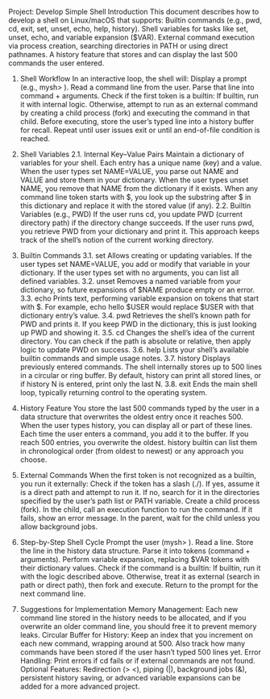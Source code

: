 Project: Develop Simple Shell 
Introduction
This document describes how to develop a shell on Linux/macOS that supports:
Builtin commands (e.g., pwd, cd, exit, set, unset, echo, help, history).
Shell variables for tasks like set, unset, echo, and variable expansion ($VAR).
External command execution via process creation, searching directories in PATH or using direct pathnames.
A history feature that stores and can display the last 500 commands the user entered.

1. Shell Workflow
In an interactive loop, the shell will:
Display a prompt (e.g., mysh> ).
Read a command line from the user.
Parse that line into command + arguments.
Check if the first token is a builtin:
If builtin, run it with internal logic.
Otherwise, attempt to run as an external command by creating a child process (fork) and executing the command in that child.
Before executing, store the user’s typed line into a history buffer for recall.
Repeat until user issues exit or until an end-of-file condition is reached.

2. Shell Variables
2.1. Internal Key–Value Pairs
Maintain a dictionary of variables for your shell. Each entry has a unique name (key) and a value.
When the user types set NAME=VALUE, you parse out NAME and VALUE and store them in your dictionary.
When the user types unset NAME, you remove that NAME from the dictionary if it exists.
When any command line token starts with $, you look up the substring after $ in this dictionary and replace it with the stored value (if any).
2.2. Builtin Variables (e.g., PWD)
If the user runs cd, you update PWD (current directory path) if the directory change succeeds.
If the user runs pwd, you retrieve PWD from your dictionary and print it.
This approach keeps track of the shell’s notion of the current working directory.

3. Builtin Commands
3.1. set
Allows creating or updating variables. If the user types set NAME=VALUE, you add or modify that variable in your dictionary. If the user types set with no arguments, you can list all defined variables.
3.2. unset
Removes a named variable from your dictionary, so future expansions of $NAME produce empty or an error.
3.3. echo
Prints text, performing variable expansion on tokens that start with $. For example, echo hello $USER would replace $USER with that dictionary entry’s value.
3.4. pwd
Retrieves the shell’s known path for PWD and prints it. If you keep PWD in the dictionary, this is just looking up PWD and showing it.
3.5. cd
Changes the shell’s idea of the current directory. You can check if the path is absolute or relative, then apply logic to update PWD on success.
3.6. help
Lists your shell’s available builtin commands and simple usage notes.
3.7. history
Displays previously entered commands. The shell internally stores up to 500 lines in a circular or ring buffer. By default, history can print all stored lines, or if history N is entered, print only the last N.
3.8. exit
Ends the main shell loop, typically returning control to the operating system.

4. History Feature
You store the last 500 commands typed by the user in a data structure that overwrites the oldest entry once it reaches 500. When the user types history, you can display all or part of these lines.
Each time the user enters a command, you add it to the buffer.
If you reach 500 entries, you overwrite the oldest.
history builtin can list them in chronological order (from oldest to newest) or any approach you choose.

5. External Commands
When the first token is not recognized as a builtin, you run it externally:
Check if the token has a slash (./).
If yes, assume it is a direct path and attempt to run it.
If no, search for it in the directories specified by the user’s path list or PATH variable.
Create a child process (fork).
In the child, call an execution function to run the command. If it fails, show an error message.
In the parent, wait for the child unless you allow background jobs.

6. Step-by-Step Shell Cycle
Prompt the user (mysh> ).
Read a line.
Store the line in the history data structure.
Parse it into tokens (command + arguments).
Perform variable expansion, replacing $VAR tokens with their dictionary values.
Check if the command is a builtin:
If builtin, run it with the logic described above.
Otherwise, treat it as external (search in path or direct path), then fork and execute.
Return to the prompt for the next command line.

7. Suggestions for Implementation
Memory Management: Each new command line stored in the history needs to be allocated, and if you overwrite an older command line, you should free it to prevent memory leaks.
Circular Buffer for History: Keep an index that you increment on each new command, wrapping around at 500. Also track how many commands have been stored if the user hasn’t typed 500 lines yet.
Error Handling: Print errors if cd fails or if external commands are not found.
Optional Features: Redirection (> <), piping (|), background jobs (&), persistent history saving, or advanced variable expansions can be added for a more advanced project.
